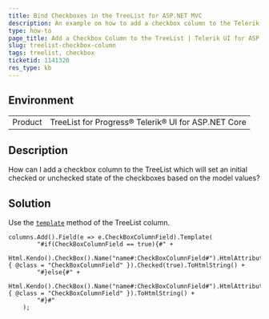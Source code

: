 ```yaml
---
title: Bind Checkboxes in the TreeList for ASP.NET MVC
description: An example on how to add a checkbox column to the Telerik UI TreeList for ASP.NET Core which will set the initial checked state based on model values.
type: how-to
page_title: Add a Checkbox Column to the TreeList | Telerik UI for ASP.NET Core TreeList
slug: treelist-checkbox-column
tags: treelist, checkbox
ticketid: 1141320
res_type: kb
---
```


## Environment

<table>
 <tr>
  <td>Product</td>
  <td>TreeList for Progress® Telerik® UI for ASP.NET Core</td>
 </tr>
</table>

## Description

How can I add a checkbox column to the TreeList which will set an initial checked or unchecked state of the checkboxes based on the model values?

## Solution

Use the [`template`](https://docs.telerik.com/aspnet-mvc/api/Kendo.Mvc.UI.Fluent/TreeListColumnBuilder#templatesystemstring) method of the TreeList column.

```
columns.Add().Field(e => e.CheckBoxColumnField).Template(
        "#if(CheckBoxColumnField == true){#" +
            Html.Kendo().CheckBox().Name("name#:CheckBoxColumnField#").HtmlAttributes(new { @class = "CheckBoxColumnField" }).Checked(true).ToHtmlString() +
        "#}else{#" +
            Html.Kendo().CheckBox().Name("name#:CheckBoxColumnField#").HtmlAttributes(new { @class = "CheckBoxColumnField" }).ToHtmlString() +
        "#}#"
    );
```
